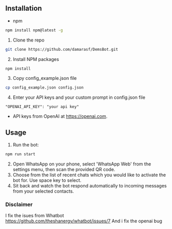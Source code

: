 ## Installation

* npm
```sh
npm install npm@latest -g
```

1. Clone the repo
```sh
git clone https://github.com/damarasf/DemsBot.git
```
2. Install NPM packages
```sh
npm install
```
3. Copy config_example.json file
```sh
cp config_example.json config.json
```
4. Enter your API keys and your custom prompt in config.json file
```JS
"OPENAI_API_KEY": "your api key"
```
* API keys from OpenAI at https://openai.com.



## Usage

1. Run the bot:
```sh
npm run start
```
2. Open WhatsApp on your phone, select 'WhatsApp Web' from the settings menu, then scan the provided QR code.
3. Choose from the list of recent chats which you would like to activate the bot for. Use space key to select.
4. Sit back and watch the bot respond automatically to incoming messages from your selected contacts.

### Disclaimer
I fix the isues from Whatbot https://github.com/theshanergy/whatbot/issues/7
And i fix the openai bug
